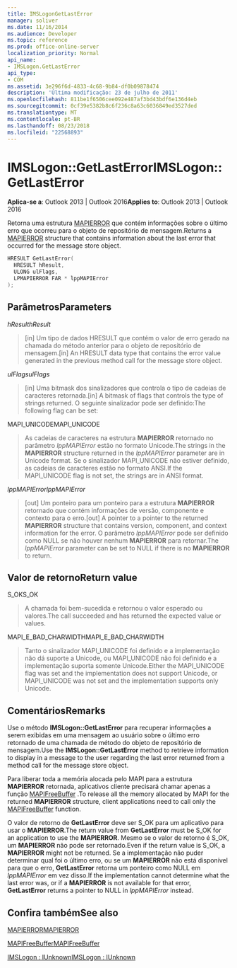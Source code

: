 ```yaml
---
title: IMSLogonGetLastError
manager: soliver
ms.date: 11/16/2014
ms.audience: Developer
ms.topic: reference
ms.prod: office-online-server
localization_priority: Normal
api_name:
- IMSLogon.GetLastError
api_type:
- COM
ms.assetid: 3e296f6d-4833-4c68-9b84-df0b09878474
description: 'Última modificação: 23 de julho de 2011'
ms.openlocfilehash: 811be1f6506cee092e487af3bd43bdf6e136d4eb
ms.sourcegitcommit: 0cf39e5382b8c6f236c8a63c6036849ed3527ded
ms.translationtype: MT
ms.contentlocale: pt-BR
ms.lasthandoff: 08/23/2018
ms.locfileid: "22568893"
---
```

# <a name="imslogongetlasterror"></a><span data-ttu-id="85290-103">IMSLogon::GetLastError</span><span class="sxs-lookup"><span data-stu-id="85290-103">IMSLogon::GetLastError</span></span>

  
  
<span data-ttu-id="85290-104">**Aplica-se a**: Outlook 2013 | Outlook 2016</span><span class="sxs-lookup"><span data-stu-id="85290-104">**Applies to**: Outlook 2013 | Outlook 2016</span></span> 
  
<span data-ttu-id="85290-105">Retorna uma estrutura [MAPIERROR](mapierror.md) que contém informações sobre o último erro que ocorreu para o objeto de repositório de mensagem.</span><span class="sxs-lookup"><span data-stu-id="85290-105">Returns a [MAPIERROR](mapierror.md) structure that contains information about the last error that occurred for the message store object.</span></span> 
  
```cpp
HRESULT GetLastError(
  HRESULT hResult,
  ULONG ulFlags,
  LPMAPIERROR FAR * lppMAPIError
);
```

## <a name="parameters"></a><span data-ttu-id="85290-106">Parâmetros</span><span class="sxs-lookup"><span data-stu-id="85290-106">Parameters</span></span>

 <span data-ttu-id="85290-107">_hResult_</span><span class="sxs-lookup"><span data-stu-id="85290-107">_hResult_</span></span>
  
> <span data-ttu-id="85290-108">[in] Um tipo de dados HRESULT que contém o valor de erro gerado na chamada do método anterior para o objeto de repositório de mensagem.</span><span class="sxs-lookup"><span data-stu-id="85290-108">[in] An HRESULT data type that contains the error value generated in the previous method call for the message store object.</span></span>
    
 <span data-ttu-id="85290-109">_ulFlags_</span><span class="sxs-lookup"><span data-stu-id="85290-109">_ulFlags_</span></span>
  
> <span data-ttu-id="85290-110">[in] Uma bitmask dos sinalizadores que controla o tipo de cadeias de caracteres retornada.</span><span class="sxs-lookup"><span data-stu-id="85290-110">[in] A bitmask of flags that controls the type of strings returned.</span></span> <span data-ttu-id="85290-111">O seguinte sinalizador pode ser definido:</span><span class="sxs-lookup"><span data-stu-id="85290-111">The following flag can be set:</span></span>
    
<span data-ttu-id="85290-112">MAPI_UNICODE</span><span class="sxs-lookup"><span data-stu-id="85290-112">MAPI_UNICODE</span></span> 
  
> <span data-ttu-id="85290-113">As cadeias de caracteres na estrutura **MAPIERROR** retornado no parâmetro _lppMAPIError_ estão no formato Unicode.</span><span class="sxs-lookup"><span data-stu-id="85290-113">The strings in the **MAPIERROR** structure returned in the  _lppMAPIError_ parameter are in Unicode format.</span></span> <span data-ttu-id="85290-114">Se o sinalizador MAPI_UNICODE não estiver definido, as cadeias de caracteres estão no formato ANSI.</span><span class="sxs-lookup"><span data-stu-id="85290-114">If the MAPI_UNICODE flag is not set, the strings are in ANSI format.</span></span> 
    
 <span data-ttu-id="85290-115">_lppMAPIError_</span><span class="sxs-lookup"><span data-stu-id="85290-115">_lppMAPIError_</span></span>
  
> <span data-ttu-id="85290-116">[out] Um ponteiro para um ponteiro para a estrutura **MAPIERROR** retornado que contém informações de versão, componente e contexto para o erro.</span><span class="sxs-lookup"><span data-stu-id="85290-116">[out] A pointer to a pointer to the returned **MAPIERROR** structure that contains version, component, and context information for the error.</span></span> <span data-ttu-id="85290-117">O parâmetro _lppMAPIError_ pode ser definido como NULL se não houver nenhum **MAPIERROR** para retornar.</span><span class="sxs-lookup"><span data-stu-id="85290-117">The  _lppMAPIError_ parameter can be set to NULL if there is no **MAPIERROR** to return.</span></span> 
    
## <a name="return-value"></a><span data-ttu-id="85290-118">Valor de retorno</span><span class="sxs-lookup"><span data-stu-id="85290-118">Return value</span></span>

<span data-ttu-id="85290-119">S_OK</span><span class="sxs-lookup"><span data-stu-id="85290-119">S_OK</span></span> 
  
> <span data-ttu-id="85290-120">A chamada foi bem-sucedida e retornou o valor esperado ou valores.</span><span class="sxs-lookup"><span data-stu-id="85290-120">The call succeeded and has returned the expected value or values.</span></span>
    
<span data-ttu-id="85290-121">MAPI_E_BAD_CHARWIDTH</span><span class="sxs-lookup"><span data-stu-id="85290-121">MAPI_E_BAD_CHARWIDTH</span></span> 
  
> <span data-ttu-id="85290-122">Tanto o sinalizador MAPI_UNICODE foi definido e a implementação não dá suporte a Unicode, ou MAPI_UNICODE não foi definido e a implementação suporta somente Unicode.</span><span class="sxs-lookup"><span data-stu-id="85290-122">Either the MAPI_UNICODE flag was set and the implementation does not support Unicode, or MAPI_UNICODE was not set and the implementation supports only Unicode.</span></span>
    
## <a name="remarks"></a><span data-ttu-id="85290-123">Comentários</span><span class="sxs-lookup"><span data-stu-id="85290-123">Remarks</span></span>

<span data-ttu-id="85290-124">Use o método **IMSLogon::GetLastError** para recuperar informações a serem exibidas em uma mensagem ao usuário sobre o último erro retornado de uma chamada de método do objeto de repositório de mensagem.</span><span class="sxs-lookup"><span data-stu-id="85290-124">Use the **IMSLogon::GetLastError** method to retrieve information to display in a message to the user regarding the last error returned from a method call for the message store object.</span></span> 
  
<span data-ttu-id="85290-125">Para liberar toda a memória alocada pelo MAPI para a estrutura **MAPIERROR** retornada, aplicativos cliente precisará chamar apenas a função [MAPIFreeBuffer](mapifreebuffer.md) .</span><span class="sxs-lookup"><span data-stu-id="85290-125">To release all the memory allocated by MAPI for the returned **MAPIERROR** structure, client applications need to call only the [MAPIFreeBuffer](mapifreebuffer.md) function.</span></span> 
  
<span data-ttu-id="85290-126">O valor de retorno de **GetLastError** deve ser S_OK para um aplicativo para usar o **MAPIERROR**.</span><span class="sxs-lookup"><span data-stu-id="85290-126">The return value from **GetLastError** must be S_OK for an application to use the **MAPIERROR**.</span></span> <span data-ttu-id="85290-127">Mesmo se o valor de retorno é S_OK, um **MAPIERROR** não pode ser retornado.</span><span class="sxs-lookup"><span data-stu-id="85290-127">Even if the return value is S_OK, a **MAPIERROR** might not be returned.</span></span> <span data-ttu-id="85290-128">Se a implementação não puder determinar qual foi o último erro, ou se um **MAPIERROR** não está disponível para que o erro, **GetLastError** retorna um ponteiro como NULL em _lppMAPIError_ em vez disso.</span><span class="sxs-lookup"><span data-stu-id="85290-128">If the implementation cannot determine what the last error was, or if a **MAPIERROR** is not available for that error, **GetLastError** returns a pointer to NULL in  _lppMAPIError_ instead.</span></span> 
  
## <a name="see-also"></a><span data-ttu-id="85290-129">Confira também</span><span class="sxs-lookup"><span data-stu-id="85290-129">See also</span></span>



[<span data-ttu-id="85290-130">MAPIERROR</span><span class="sxs-lookup"><span data-stu-id="85290-130">MAPIERROR</span></span>](mapierror.md)
  
[<span data-ttu-id="85290-131">MAPIFreeBuffer</span><span class="sxs-lookup"><span data-stu-id="85290-131">MAPIFreeBuffer</span></span>](mapifreebuffer.md)
  
[<span data-ttu-id="85290-132">IMSLogon : IUnknown</span><span class="sxs-lookup"><span data-stu-id="85290-132">IMSLogon : IUnknown</span></span>](imslogoniunknown.md)


